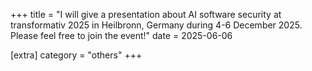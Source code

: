 +++
title = "I will give a presentation about AI software security at transformativ 2025 in Heilbronn, Germany during 4-6 December 2025. Please feel free to join the event!"
date = 2025-06-06

[extra]
category = "others"
+++
